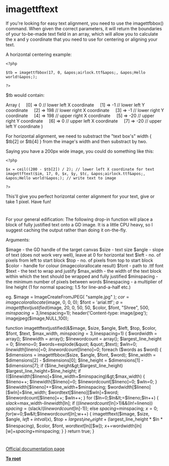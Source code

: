 # imagettftext





If you&apos;re looking for easy text alignment, you need to use the imagettfbbox() command. When given the correct parameters, it will return the boundaries of your to-be-made text field in an array, which will allow you to calculate the x and y coordinate that you need to use for centering or aligning your text.

A horizontal centering example:



```
<?php

$tb = imagettfbbox(17, 0, &apos;airlock.ttf&apos;, &apos;Hello world!&apos;);

?>
```


$tb would contain:

Array
(
&#xA0; &#xA0; [0] =&gt; 0 // lower left X coordinate
&#xA0; &#xA0; [1] =&gt; -1 // lower left Y coordinate
&#xA0; &#xA0; [2] =&gt; 198 // lower right X coordinate
&#xA0; &#xA0; [3] =&gt; -1 // lower right Y coordinate
&#xA0; &#xA0; [4] =&gt; 198 // upper right X coordinate
&#xA0; &#xA0; [5] =&gt; -20 // upper right Y coordinate
&#xA0; &#xA0; [6] =&gt; 0 // upper left X coordinate
&#xA0; &#xA0; [7] =&gt; -20 // upper left Y coordinate
)

For horizontal alignment, we need to substract the &quot;text box&apos;s&quot; width { $tb[2] or $tb[4] } from the image&apos;s width and then substract by two.

Saying you have a 200px wide image, you could do something like this:



```
<?php

$x = ceil((200 - $tb[2]) / 2); // lower left X coordinate for text
imagettftext($im, 17, 0, $x, $y, $tc, &apos;airlock.ttf&apos;, &apos;Hello world!&apos;); // write text to image

?>
```


This&apos;ll give you perfect horizontal center alignment for your text, give or take 1 pixel. Have fun!

  

#



For your general edification: The following drop-in function will place a block of fully justified text onto a GD image. It is a little CPU heavy, so I suggest caching the output rather than doing it on-the-fly. 

Arguments: 

$image - the GD handle of the target canvas 
$size - text size 
$angle - slope of text (does not work very well), leave at 0 for horizontal text 
$left - no. of pixels from left to start block 
$top - no. of pixels from top to start block 
$color - handle for colour (imagecolorallocate result) 
$font - path to .ttf font 
$text - the text to wrap and justify 
$max_width - the width of the text block within which the text should be wrapped and fully justified 
$minspacing - the minimum number of pixels between words 
$linespacing - a multiplier of line height (1 for normal spacing; 1.5 for line-and-a-half etc.)

eg.
$image = ImageCreateFromJPEG( &quot;sample.jpg&quot; );
$cor = imagecolorallocate($image, 0, 0, 0);
$font = &apos;arial.ttf&apos;;
$a = imagettftextjustified($image, 20, 0, 50, 50, $color, $font, &quot;Shree&quot;, 500, $minspacing=3,$linespacing=1);
header(&apos;Content-type: image/jpeg&apos;);
imagejpeg($image,NULL,100);

function imagettftextjustified(&amp;$image, $size, $angle, $left, $top, $color, $font, $text, $max_width, $minspacing=3,$linespacing=1)
{
$wordwidth = array();
$linewidth = array();
$linewordcount = array();
$largest_line_height = 0;
$lineno=0;
$words=explode(&quot; &quot;,$text);
$wln=0;
$linewidth[$lineno]=0;
$linewordcount[$lineno]=0;
foreach ($words as $word)
{
$dimensions = imagettfbbox($size, $angle, $font, $word);
$line_width = $dimensions[2] - $dimensions[0];
$line_height = $dimensions[1] - $dimensions[7];
if ($line_height&gt;$largest_line_height) $largest_line_height=$line_height;
if (($linewidth[$lineno]+$line_width+$minspacing)&gt;$max_width)
{
$lineno++;
$linewidth[$lineno]=0;
$linewordcount[$lineno]=0;
$wln=0;
}
$linewidth[$lineno]+=$line_width+$minspacing;
$wordwidth[$lineno][$wln]=$line_width;
$wordtext[$lineno][$wln]=$word;
$linewordcount[$lineno]++;
$wln++;
}
for ($ln=0;$ln&lt;=$lineno;$ln++)
{
$slack=$max_width-$linewidth[$ln];
if (($linewordcount[$ln]&gt;1)&amp;&amp;($ln!=$lineno)) $spacing=($slack/($linewordcount[$ln]-1));
else $spacing=$minspacing;
$x=0;
for ($w=0;$w&lt;$linewordcount[$ln];$w++)
{
imagettftext($image, $size, $angle, $left + intval($x), $top + $largest_line_height + ($largest_line_height * $ln * $linespacing), $color, $font, $wordtext[$ln][$w]);
$x+=$wordwidth[$ln][$w]+$spacing+$minspacing;
}
}
return true;
}

  

#

[Official documentation page](https://www.php.net/manual/en/function.imagettftext.php)

**[To root](/README.md)**